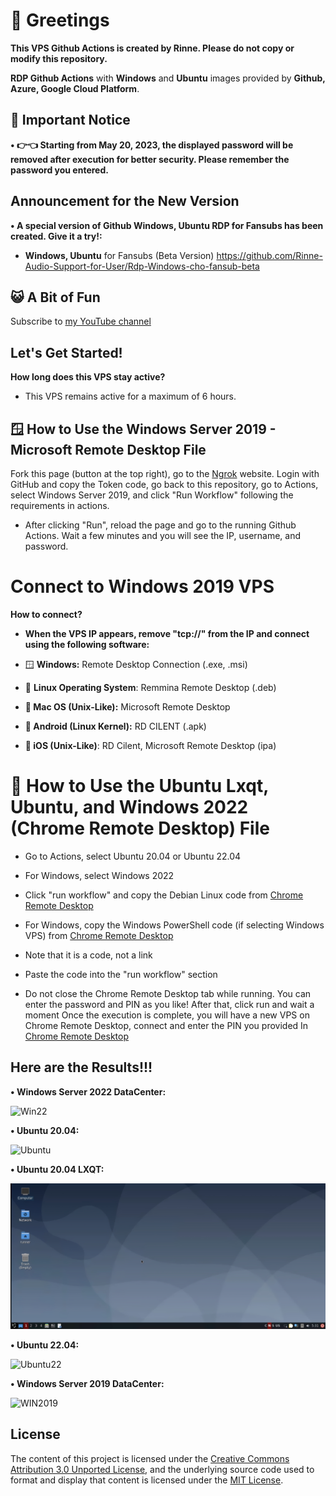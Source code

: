 # 📌 Greetings

**This VPS Github Actions is created by Rinne. Please do not copy or modify this repository.**

**RDP Github Actions** with **Windows** and **Ubuntu** images provided by **Github, Azure, Google Cloud Platform**.

## 📍 Important Notice

**• 👉👈 Starting from May 20, 2023, the displayed password will be removed after execution for better security. Please remember the password you entered.**

## Announcement for the New Version

**• A special version of **Github Windows, Ubuntu RDP** for Fansubs has been created. Give it a try!:**

+ **Windows, Ubuntu** for Fansubs (Beta Version)
https://github.com/Rinne-Audio-Support-for-User/Rdp-Windows-cho-fansub-beta


## 😺 A Bit of Fun

Subscribe to [my YouTube channel](https://m.youtube.com/channel/UC_a6C7a0WdTZaPCOWtjwP5A)

## Let's Get Started!
**How long does this VPS stay active?**<br>

* This VPS remains active for a maximum of 6 hours.<br>

## 🪟 How to Use the Windows Server 2019 - Microsoft Remote Desktop File

Fork this page (button at the top right), go to the [Ngrok](https://dashboard.ngrok.com/get-started/your-authtoken) website.
Login with GitHub and copy the Token code, go back to this repository, go to Actions, select Windows Server 2019, and click "Run Workflow" following the requirements in actions.

+ After clicking "Run", reload the page and go to the running Github Actions. Wait a few minutes and you will see the IP, username, and password.

# Connect to Windows 2019 VPS

**How to connect?**<br>
+ **When the VPS IP appears, remove "tcp://" from the IP and connect using the following software:**<br>

+ 🪟 **Windows:** Remote Desktop Connection (.exe, .msi) 

+ 🐧 **Linux Operating System**: Remmina Remote Desktop (.deb)

+ **🍎 Mac OS (Unix-Like):** Microsoft Remote Desktop

+ **💚 Android (Linux Kernel):** RD CILENT (.apk)

+ **🍎 iOS (Unix-Like)**: RD Cilent, Microsoft Remote Desktop (ipa)

# 🍔 How to Use the Ubuntu Lxqt, Ubuntu, and Windows 2022 (Chrome Remote Desktop) File

+ Go to Actions, select Ubuntu 20.04 or Ubuntu 22.04

+ For Windows, select Windows 2022

+ Click "run workflow" and copy the Debian Linux code from [Chrome Remote Desktop](https://remotedesktop.google.com/headless)

+ For Windows, copy the Windows PowerShell code (if selecting Windows VPS) from [Chrome Remote Desktop](https://remotedesktop.google.com/headless)

+ Note that it is a code, not a link

+ Paste the code into the "run workflow" section

+ Do not close the Chrome Remote Desktop tab while running.
You can enter the password and PIN as you like!
After that, click run and wait a moment
Once the execution is complete, you will have a new VPS on Chrome Remote Desktop, connect and enter the PIN you provided
In [Chrome Remote Desktop](https://remotedesktop.google.com/access)

## Here are the Results!!!

**• Windows Server 2022 DataCenter:**

![Win22](https://github.com/Rinne-Audio-Support-for-User/Rdp-cho-fansub-beta/raw/main/received_1038569573789810.webp?raw=true)

**• Ubuntu 20.04:**

![Ubuntu](https://github.com/Rinne-Audio-Support-for-User/Rdp-cho-fansub-beta/raw/main/received_789599522797031.webp?raw=true)

**• Ubuntu 20.04 LXQT:**

![Ubuntu](https://github.com/Rinne-Audio-Support-for-User/Debug-with-RDP-Tieng-Viet/blob/RINNEVPS/70fbc85addecdcdbf300e6c59f1b3cb1384eca95_s2_n2_y1.jpg?raw=true)

**• Ubuntu 22.04:**

![Ubuntu22](https://github.com/Rinne-Audio-Support-for-User/Rdp-cho-fansub-beta/raw/main/received_762784862186636.webp?raw=true)

**• Windows Server 2019 DataCenter:**

![WIN2019](https://github.com/Rinne-Audio-Support-for-User/Rdp-cho-fansub-beta/raw/main/received_914498423174069.webp?raw=true)

## License
The content of this project is licensed under the [Creative Commons Attribution 3.0 Unported License](https://creativecommons.org/licenses/by/3.0/), and the underlying source code used to format and display that content is licensed under the [MIT License](LICENSE).
